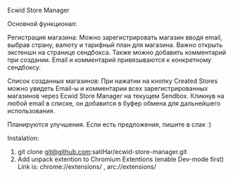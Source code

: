 Ecwid Store Manager

Основной функционал:

Регистрация магазина:
Можно зарегистрировать магазин вводя email, выбрав страну, валюту и тарифный план для магазина. Важно открыть экстеншн на странице сендбокса. Также можно добавить комментарий при создании.
Email и комментарий привязываются к конкретному сендбоксу.

Список созданных магазинов:
При нажатии на кнопку Created Stores можно увидеть Email-ы и комментарии всех зарегистрированных магазинов через Ecwid Store Manager на текущем Sendbox.
Кликнув на любой email в списке, он добавится в буфер обмена для дальнейшего использования.

Планируются улучшения. Если есть предложения, пишите в слак :)

Instalation:

1. git clone git@github.com:satiHar/ecwid-store-manager.git
2. Add unpack extention to Chromium Extentions (enable Dev-mode first) Link is: chrome://extensions/ , arc://extensions/
